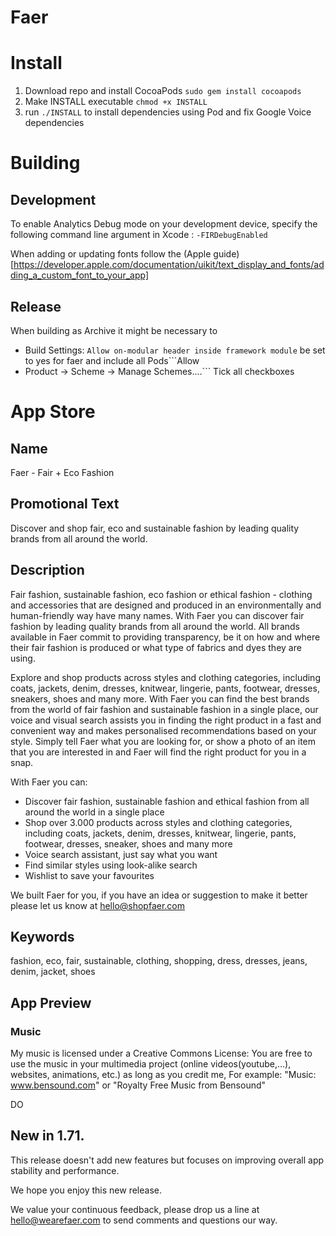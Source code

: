 #  Faer


# Install

1. Download repo and install CocoaPods ```sudo gem install cocoapods```
2. Make INSTALL executable ```chmod +x INSTALL```
3. run ```./INSTALL``` to install dependencies using Pod and fix Google Voice dependencies

# Building

## Development

To enable Analytics Debug mode on your development device, specify the following command line argument in Xcode :
`-FIRDebugEnabled`


When adding or updating fonts follow the (Apple guide)[https://developer.apple.com/documentation/uikit/text_display_and_fonts/adding_a_custom_font_to_your_app]

## Release
When building as Archive it might be necessary to
* Build Settings: ```Allow on-modular header inside framework module``` be set to yes for faer and include all Pods```Allow
* Product -> Scheme -> Manage Schemes....``` Tick all checkboxes

# App Store

## Name
Faer - Fair + Eco Fashion

## Promotional Text
Discover and shop fair, eco and sustainable fashion by leading quality brands from all around the world.

## Description
Fair fashion, sustainable fashion, eco fashion or ethical fashion - clothing and accessories that are designed and produced in an environmentally and human-friendly way have many names. With Faer you can discover fair fashion by leading quality brands from all around the world. All brands available in Faer commit to providing transparency, be it on how and where their fair fashion is produced or what type of fabrics and dyes they are using.

Explore and shop products across styles and clothing categories, including coats, jackets, denim, dresses, knitwear, lingerie, pants, footwear, dresses, sneakers, shoes and many more. With Faer you can find the best brands from the world of fair fashion and sustainable fashion in a single place, our voice and visual search assists you in finding the right product in a fast and convenient way and makes personalised recommendations based on your style. Simply tell Faer what you are looking for, or show a photo of an item that you are interested in and Faer will find the right product for you in a snap.

With Faer you can:
- Discover fair fashion, sustainable fashion and ethical fashion from all around the world in a single place
- Shop over 3.000 products across styles and clothing categories, including coats, jackets, denim, dresses, knitwear, lingerie, pants, footwear, dresses, sneaker, shoes and many more
- Voice search assistant, just say what you want
- Find similar styles using look-alike search
- Wishlist to save your favourites

We built Faer for you, if you have an idea or suggestion to make it better please let us know at hello@shopfaer.com

## Keywords
fashion, eco, fair, sustainable, clothing, shopping, dress, dresses, jeans, denim, jacket, shoes


## App Preview

### Music

My music is licensed under a Creative Commons License:
You are free to use the music in your multimedia project (online videos(youtube,...), websites, animations, etc.) as long as you credit me, For example: "Music: www.bensound.com" or "Royalty Free Music from Bensound"

DO

## New in 1.71.

This release doesn't add new features but focuses on improving overall app stability and performance.

We hope you enjoy this new release.

We value your continuous feedback, please drop us a line at hello@wearefaer.com to send comments and questions our way.


